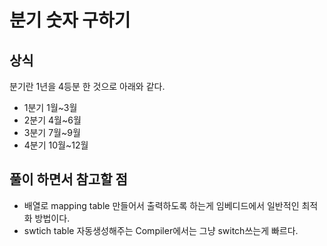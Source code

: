 # 분기 숫자 구하기

## 상식
분기란 1년을 4등분 한 것으로 아래와 같다.
- 1분기 1월~3월
- 2분기 4월~6월
- 3분기 7월~9월
- 4분기 10월~12월

## 풀이 하면서 참고할 점
- 배열로 mapping table 만들어서 출력하도록 하는게 임베디드에서 일반적인 최적화 방법이다.
- swtich table 자동생성해주는 Compiler에서는 그냥 switch쓰는게 빠르다.
